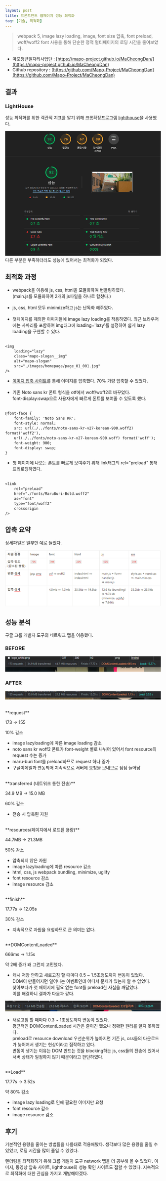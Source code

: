 ```yaml
---
layout: post
title: 프론트엔드 웹페이지 성능 최적화
tag: [기술, 최적화]
---
```


> webpack 5, image lazy loading, image, font size 압축, font preload, woff/woff2 font 사용을 통해
> 단순한 정적 멀티페이지의 로딩 시간을 줄여보았다.

- 마포청년일자리사업단 : [https://mapo-project.github.io/MaCheongDan/](https://mapo-project.github.io/MaCheongDan)
- Github repository : [https://github.com/Mapo-Project/MaCheongDan](https://github.com/Mapo-Project/MaCheongDan)

## 결과

### LightHouse

성능 최적화를 위한 객관적 지표를 알기 위해 크롬확장프로그램 [lighthouse](https://chrome.google.com/webstore/detail/lighthouse/blipmdconlkpinefehnmjammfjpmpbjk?hl=ko)을 사용했다.

![LightHouse](./../images/8-9-optimize_mcd/light_house.png)
다른 부분은 부족하더라도 성능에 있어서는 최적화가 되었다.

## 최적화 과정

- webpack을 이용해 js, css, html을 모듈화하여 번들링하였다.<br>(main.js를 모듈화하여 2개의 js파일을 하나로 합쳤다.)<br><br>
- js, css, html 모두 minimize하고 js는 난독화 해주었다.<br><br>
- 첫페이지를 제외한 이미지들에 image lazy loading를 적용하였다. 최근 브라우저에는 사파리를 포함하여 img태그에 loading='lazy'를 설정하여 쉽게 lazy loading을 구현할 수 있다.
<pre><code>
&lt;img
	loading="lazy"
	class="mapo-slogan__img"
	alt="mapo-slogan"
	src="./images/homepage/page_01_001.jpg"
/>
</code></pre>
- [이미지 압축 사이트](https://www.iloveimg.com/ko/compress-image)를 통해 이미지를 압축했다. 70% 가량 압축할 수 있었다.<br><br>
- 기존 Noto sans kr 폰트 형식을 otf에서 woff/woff2로 바꾸었다.<br> font-display:swap으로 사용자에게 빠르게 폰트를 보여줄 수 있도록 했다.
<pre><code>
@font-face {
	font-family: 'Noto Sans KR';
	font-style: normal;
	src: url(./../fonts/noto-sans-kr-v27-korean-900.woff2) format('woff2'),
	url(./../fonts/noto-sans-kr-v27-korean-900.woff) format('woff');
	font-weight: 900;
	font-display: swap;
}
</code></pre>
- 첫 페이지에 나오는 폰트를 빠르게 보여주기 위해 link태그의 rel="preload" 통해 프리로딩하였다.
<pre><code>
&lt;link
	rel="preload"
	href="./fonts/MaruBuri-Bold.woff2"
	as="font"
	type="font/woff2"
	crossorigin
/>
</code></pre>

## 압축 요약

상세파일은 일부만 예로 들었다.

![compression_result](./../images/8-9-optimize_mcd/compress_summary.png)

## 성능 분석

구글 크롬 개발자 도구의 네트워크 탭을 이용했다.

### BEFORE

![BEFORE](./../images/8-9-optimize_mcd/before.png)

### AFTER

![AFTER](./../images/8-9-optimize_mcd/after.png)

<br>
**request**

173 → 155

10% 감소

- image lazyloading에 따른 image loading 감소
- noto sans kr woff2 폰트가 font-weight 별로 나뉘어 있어서 font resource의 request 수는 증가
- maru-buri font를 preload하므로 request 하나 증가
- 구글이메일과 연동되어 지속적으로 서버에 요청을 보내므로 점점 늘어남

<br>
**transferred (네트워크 통한 전송)**

34.9 MB → 15.0 MB

60% 감소

- 전송 시 압축된 자원

<br>
**resources(페이지에서 로드된 용량)**

44.7MB → 21.3MB

50% 감소

- 압축되지 않은 자원
- image lazyloading에 따른 resource 감소
- html, css, js webpack bundling, minimize, uglify
- font resource 감소
- image resource 감소

<br>
**finish**

17.77s → 12.05s

30% 감소

- 지속적으로 자원을 요청하므로 큰 의미는 없다.

<br>
**DOMContentLoaded**

666ms → 1.15s

약 2배 증가 왜 그런지 고민했다.

- 캐시 저장 안하고 새로고침 할 때마다 0.5 ~ 1.5초정도까지 변동이 있었다.<br>
  DOM이 만들어지면 일어나는 이벤트인데 어디서 문제가 있는지 알 수 없었다.<br>
  찾아보다가 첫 페이지에 필요 없는 font를 preload한 사실을 깨달았다.<br>
  이를 해결하니 결과가 다음과 같다.

![AFTER2](./../images/8-9-optimize_mcd/after2.png)

- 새로고침 할 때마다 0.3 ~ 1초정도까지 변동이 있었다.<br>
  평균적인 DOMContentLoaded 시간은 줄이긴 했으나 정확한 원리를 알지 못하겠다.<br>
  preload로 resource download 우선순위가 높아지면 기존 js, css들의 다운로드가 늦어져서 생기는 현상이라고 짐작하고 있다.<br>
  변동이 생기는 이유는 DOM 만드는 것을 blocking하는 js, css들의 전송에 있어서 서버 상태가 일정하지 않기 때문이라고 판단하였다.

<br>
**Load**

17.77s → 3.52s

약 80% 감소

- image lazy loading로 인해 필요한 이미지만 요청
- font resource 감소
- image resource 감소

## 후기

기본적인 용량을 줄이는 방법들을 나름대로 적용해봤다. 생각보다 많은 용량을 줄일 수 있었고, 로딩 시간을 많이 줄일 수 있었다.

렌더링을 최적화하기 위해 크롬 개발자 도구 network 탭을 더 공부해 볼 수 있었다. 이미지, 동영상 압축 사이트, lighthouse의 성능 확인 사이트도 접할 수 있었다. 지속적으로 최적화에 대한 관심을 가지고 개발해야겠다.
